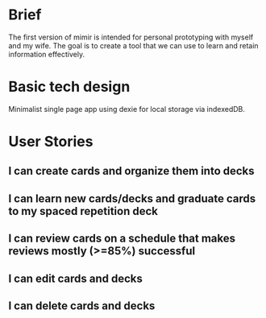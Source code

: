 # Brief
The first version of mimir is intended for personal prototyping with myself and my wife. The goal is to create a tool that we can use to learn and retain information effectively. 

# Basic tech design
Minimalist single page app using dexie for local storage via indexedDB. 

# User Stories
## I can create cards and organize them into decks
## I can learn new cards/decks and graduate cards to my spaced repetition deck
## I can review cards on a schedule that makes reviews mostly (>=85%) successful
## I can edit cards and decks
## I can delete cards and decks

